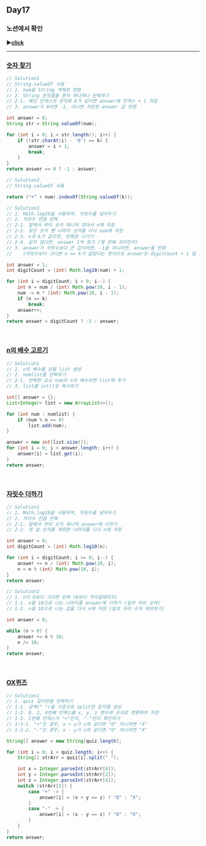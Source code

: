 ## Day17
### 노션에서 확인
▶️[**click**](https://gipark181.notion.site/Day17-2024-09-01-62893ef8f92647d1b6f3fd1991b709c8?pvs=4)
<br/>
<hr/>

### [**숫자 찾기**](https://school.programmers.co.kr/learn/courses/30/lessons/120904)

```java
// Solution1
// String.valueOf 사용
// 1. num을 String 객체로 변환
// 2. String 문자열을 문자 하나하나 반복하기
// 2-1. 해당 인덱스의 문자와 k가 같다면 answer에 인덱스 + 1 저장
// 3. answer가 0이면 -1, 아니면 저장된 answer 값 반환

int answer = 0;
String str = String.valueOf(num);

for (int i = 0; i < str.length(); i++) {
    if ((str.charAt(i) - '0') == k) {
        answer = i + 1;
        break;
    }
}
return answer == 0 ? -1 : answer;
```

```java
// Solution2
// String.valueOf 사용

return ("+" + num).indexOf(String.valueOf(k));
```

```java
// Solution3
// 1. Math.log10을 사용하여, 자릿수를 넣어두기
// 2. 자릿수 만큼 반복 
// 2-1. 앞에서 부터 숫자 하나씩 찾아서 n에 저장
// 2-2. 찾은 숫자 뺀 나머지 숫자를 다시 num에 저장
// 2-3. n과 k가 같으면, 반복문 나가기
// 2-4. 같지 않다면, answer 1씩 증가 (몇 번째 자리인지)
// 3. answer가 자릿수보다 큰 값이라면, -1을 아니라면, answer을 반환
//    (자릿수보다 크다면 n == k가 없었다는 뜻이므로 answer은 digitCount + 1 일 것)

int answer = 1;
int digitCount = (int) Math.log10(num) + 1;

for (int i = digitCount; i > 0; i--) {
    int n = num / (int) Math.pow(10, i - 1);
    num -= n * (int) Math.pow(10, i - 1);
    if (n == k)
        break;
    answer++;
}
return answer > digitCount ? -1 : answer;
```
<br/>

### [**n의 배수 고르기**](https://school.programmers.co.kr/learn/courses/30/lessons/120905)

```java
// Solution1
// 1. n의 배수를 담을 list 생성
// 2. numlist를 반복하기
// 2-1. 반복한 요소 num이 n의 배수이면 list에 추가
// 3. list를 int[]로 복사하기

int[] answer = {};
List<Integer> list = new ArrayList<>();

for (int num : numlist) {
    if (num % n == 0)
        list.add(num);
}

answer = new int[list.size()];
for (int i = 0; i < answer.length; i++) {
    answer[i] = list.get(i);
}
return answer;
```
<br/>

### [**자릿수 더하기**](https://school.programmers.co.kr/learn/courses/30/lessons/120906)

```java
// Solution1
// 1. Math.log10을 사용하여, 자릿수를 넣어두기
// 2. 자리수 만큼 반복
// 2-1. 앞에서 부터 숫자 하나씩 answer에 더하기
// 2-2. 맨 앞 숫자를 제외한 나머지를 다시 n에 저장

int answer = 0;
int digitCount = (int) Math.log10(n);

for (int i = digitCount; i >= 0; i--) {
    answer += n / (int) Math.pow(10, i);
    n = n % (int) Math.pow(10, i);
}
return answer;
```

```java
// Solution2
// 1. n이 0보다 크다면 반복 (0보다 작아질때까지)
// 1-1. n을 10으로 나눈 나머지를 answer에 더하기 (일의 자리 숫자)
// 1-2. n을 10으로 나눈 값을 다시 n에 저장 (일의 자리 숫자 제외하기)

int answer = 0;

while (n > 0) {
    answer += n % 10;
    n /= 10;
}
return answer;
```
<br/>

### [**OX퀴즈**](https://school.programmers.co.kr/learn/courses/30/lessons/120907)

```java
// Solution1
// 1. quiz 길이만큼 반복하기
// 1-1. 공백(" ")을 기준으로 split한 문자열 생성
// 1-2. 0, 2, 4번째 인덱스를 x, y, z 변수에 숫자로 변환하여 저장
// 1-3. 1번째 인덱스가 "+"인지, "-"인지 확인하기
// 1-3-1. "+"인 경우, x + y가 z와 같다면 "O" 아니라면 "X"
// 1-3-2. "-"인 경우, x - y가 z와 같다면 "O" 아니라면 "X"

String[] answer = new String[quiz.length];

for (int i = 0; i < quiz.length; i++) {
    String[] strArr = quiz[i].split(" ");

    int x = Integer.parseInt(strArr[0]);
    int y = Integer.parseInt(strArr[2]);
    int z = Integer.parseInt(strArr[4]);
    switch (strArr[1]) {
        case "+" -> {
            answer[i] = (x + y == z) ? "O" : "X";
        }
        case "-" -> {
            answer[i] = (x - y == z) ? "O" : "X";
        }
    }
}
return answer;
```